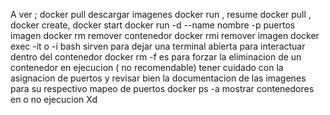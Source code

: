 A ver ;
docker pull descargar imagenes
docker run , resume docker pull , docker create, docker start
docker run  -d --name nombre -p puertos imagen
docker rm remover contenedor
docker rmi remover imagen 
docker exec -it o -i  bash sirven para dejar una terminal abierta para interactuar dentro del contenedor
docker rm -f es para forzar la eliminacion de un contenedor en ejecucion ( no recomendable)
tener cuidado con la asignacion de puertos y revisar bien la documentacion de las imagenes para su respectivo mapeo de puertos 
docker ps -a mostrar contenedores en o no ejecucion Xd



